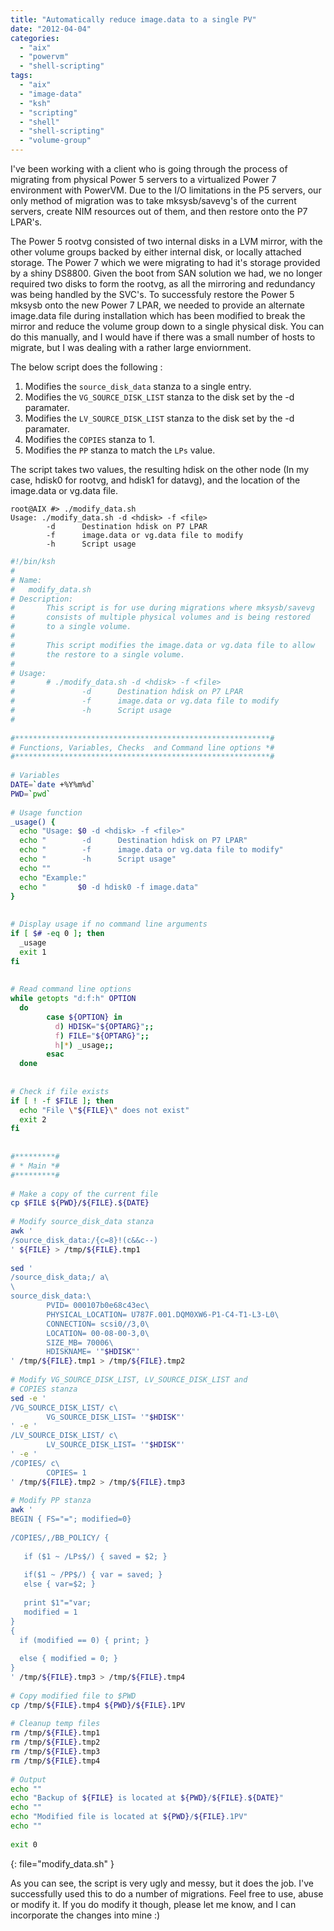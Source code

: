 ```yaml
---
title: "Automatically reduce image.data to a single PV"
date: "2012-04-04"
categories: 
  - "aix"
  - "powervm"
  - "shell-scripting"
tags: 
  - "aix"
  - "image-data"
  - "ksh"
  - "scripting"
  - "shell"
  - "shell-scripting"
  - "volume-group"
---
```


I've been working with a client who is going through the process of migrating from physical Power 5 servers to a virtualized Power 7 environment with PowerVM. Due to the I/O limitations in the P5 servers, our only method of migration was to take mksysb/savevg's of the current servers, create NIM resources out of them, and then restore onto the P7 LPAR's.

The Power 5 rootvg consisted of two internal disks in a LVM mirror, with the other volume groups backed by either internal disk, or locally attached storage. The Power 7 which we were migrating to had it's storage provided by a shiny DS8800. Given the boot from SAN solution we had, we no longer required two disks to form the rootvg, as all the mirroring and redundancy was being handled by the SVC's. To successfuly restore the Power 5 mksysb onto the new Power 7 LPAR, we needed to provide an alternate image.data file during installation which has been modified to break the mirror and reduce the volume group down to a single physical disk. You can do this manually, and I would have if there was a small number of hosts to migrate, but I was dealing with a rather large enviornment.

The below script does the following :

1. Modifies the `source_disk_data` stanza to a single entry.
2. Modifies the `VG_SOURCE_DISK_LIST` stanza to the disk set by the -d paramater.
3. Modifies the `LV_SOURCE_DISK_LIST` stanza to the disk set by the -d paramater.
4. Modifies the `COPIES` stanza to 1.
5. Modifies the `PP` stanza to match the `LPs` value.

The script takes two values, the resulting hdisk on the other node (In my case, hdisk0 for rootvg, and hdisk1 for datavg), and the location of the image.data or vg.data file.

```terminal
root@AIX #> ./modify_data.sh
Usage: ./modify_data.sh -d <hdisk> -f <file>
        -d      Destination hdisk on P7 LPAR
        -f      image.data or vg.data file to modify
        -h      Script usage
```

```bash
#!/bin/ksh
#
# Name:
#	modify_data.sh
# Description:
#       This script is for use during migrations where mksysb/savevg 
#       consists of multiple physical volumes and is being restored
#       to a single volume. 
#
#       This script modifies the image.data or vg.data file to allow
#       the restore to a single volume.
#
# Usage:
#       # ./modify_data.sh -d <hdisk> -f <file>
#               -d      Destination hdisk on P7 LPAR
#               -f      image.data or vg.data file to modify
#               -h      Script usage
#
 
#*********************************************************#
# Functions, Variables, Checks  and Command line options *#
#*********************************************************#
 
# Variables
DATE=`date +%Y%m%d`
PWD=`pwd`
 
# Usage function
_usage() {
  echo "Usage: $0 -d <hdisk> -f <file>"
  echo "        -d      Destination hdisk on P7 LPAR"
  echo "        -f      image.data or vg.data file to modify"
  echo "        -h      Script usage"
  echo ""
  echo "Example:"
  echo "       $0 -d hdisk0 -f image.data"
}
 
 
# Display usage if no command line arguments
if [ $# -eq 0 ]; then
  _usage
  exit 1
fi
 
 
# Read command line options
while getopts "d:f:h" OPTION
  do
        case ${OPTION} in
          d) HDISK="${OPTARG}";;
          f) FILE="${OPTARG}";;
          h|*) _usage;;
        esac
  done
 
 
# Check if file exists
if [ ! -f $FILE ]; then
  echo "File \"${FILE}\" does not exist"
  exit 2
fi
 
 
#*********#
# * Main *#
#*********#
 
# Make a copy of the current file
cp $FILE ${PWD}/${FILE}.${DATE}
 
# Modify source_disk_data stanza
awk '
/source_disk_data:/{c=8}!(c&&c--)
' ${FILE} > /tmp/${FILE}.tmp1
 
sed '
/source_disk_data;/ a\
\
source_disk_data:\
        PVID= 000107b0e68c43ec\
        PHYSICAL_LOCATION= U787F.001.DQM0XW6-P1-C4-T1-L3-L0\
        CONNECTION= scsi0//3,0\
        LOCATION= 00-08-00-3,0\
        SIZE_MB= 70006\
        HDISKNAME= '"$HDISK"'
' /tmp/${FILE}.tmp1 > /tmp/${FILE}.tmp2
 
# Modify VG_SOURCE_DISK_LIST, LV_SOURCE_DISK_LIST and
# COPIES stanza
sed -e '
/VG_SOURCE_DISK_LIST/ c\
        VG_SOURCE_DISK_LIST= '"$HDISK"'
' -e '
/LV_SOURCE_DISK_LIST/ c\
        LV_SOURCE_DISK_LIST= '"$HDISK"'
' -e '
/COPIES/ c\
        COPIES= 1
' /tmp/${FILE}.tmp2 > /tmp/${FILE}.tmp3
 
# Modify PP stanza
awk '
BEGIN { FS="="; modified=0}
 
/COPIES/,/BB_POLICY/ {
 
   if ($1 ~ /LPs$/) { saved = $2; }
 
   if($1 ~ /PP$/) { var = saved; }
   else { var=$2; }
 
   print $1"="var;
   modified = 1
}
{
  if (modified == 0) { print; }
 
  else { modified = 0; }
}
' /tmp/${FILE}.tmp3 > /tmp/${FILE}.tmp4
 
# Copy modified file to $PWD
cp /tmp/${FILE}.tmp4 ${PWD}/${FILE}.1PV
 
# Cleanup temp files
rm /tmp/${FILE}.tmp1
rm /tmp/${FILE}.tmp2
rm /tmp/${FILE}.tmp3
rm /tmp/${FILE}.tmp4
 
# Output
echo ""
echo "Backup of ${FILE} is located at ${PWD}/${FILE}.${DATE}"
echo ""
echo "Modified file is located at ${PWD}/${FILE}.1PV"
echo ""
 
exit 0
```
{: file="modify_data.sh" }

As you can see, the script is very ugly and messy, but it does the job. I've successfully used this to do a number of migrations. Feel free to use, abuse or modify it. If you do modify it though, please let me know, and I can incorporate the changes into mine :)
